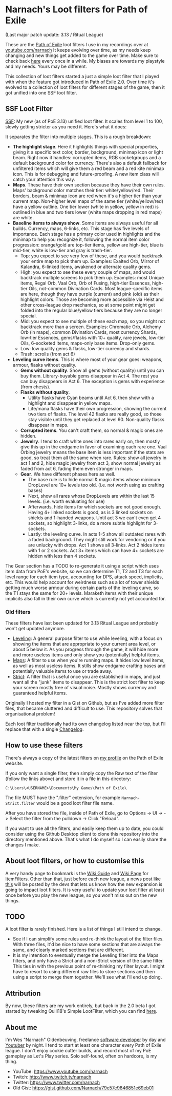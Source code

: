 # Narnach's Loot filters for Path of Exile

(Last major patch update: 3.13 / Ritual League)

These are the [Path of Exile](https://www.pathofexile.com/) loot filters I use in my recordings over at [youtube.com/narnach](https://www.youtube.com/narnach)
It keeps evolving over time, as my needs keep changing and new things get added to the game over time. Make sure to check back [here](https://github.com/Narnach/path_of_exile_loot_filters) every once in a while. My biases are towards my playstyle and my needs. Yours may be different.

This collection of loot filters started a just a simple loot filter that I played with when the feature got introduced in Path of Exile 2.0. Over time it's evolved to a collection of loot filters for different stages of the game, then it got unified into one SSF loot filter.

## SSF Loot Filter

[SSF](https://github.com/Narnach/path_of_exile_loot_filters/raw/master/Narnach-SSF.filter): My new (as of PoE 3.13) unified loot filter. It scales from level 1 to 100, slowly getting stricter as you need it. Here's what it does:

It separates the filter into multiple stages. This is a rough breakdown:

- **The highlight stage**. Here it highlights things with special properties, giving it a specific text color, border, background, minimap icon or light beam. Right now it handles: corrupted items, RGB socketgroups and a default background color for currency. There's also a default fallback for unfiltered items which will give them a red beam and a red kite minimap icon. This is for debugging and future-proofing. A new item class will catch your attention this way.
- **Maps**. These have their own section because they have their own rules. Maps' background color matches their tier: white/yellow/red. Their borders, beam & minimap icon are red when it's a higher tier than your current map. Non-higher level maps of the same tier (white/yellow/red) have a yellow outline. One tier lower (white in yellow, yellow in red) is outlined in blue and two tiers lower (white maps dropping in red maps) are white.
- **Baseline items to always show**. Some items are always useful for all builds. Currency, maps, 6-links, etc. This stage has five levels of importance. Each stage has a primary color used in highlights and the minimap to help you recognize it, following the normal item color progression: orange/gold are top-tier items, yellow are high-tier, blue is mid-tier, white is low-tier and gray is trash-tier.
  - Top: you expect to see very few of these, and you would backtrack your entire map to pick them up. Examples: Exalted Orb, Mirror of Kalandra, 6-linked items, awakened or alternate quality gems.
  - High: you expect to see these every couple of maps, and would backtrack multiple screens to pick them up. Examples: most Unique items, Regal Orb, Vaal Orb, Orb of Fusing, high-tier Essences, high-tier Oils, not-common Divination Cards. Most league-specific items are here, though they have purple (current) and pink (old) as their highlight colors. Those are becoming more accessible via Heist and other cross-league drop mechanics, so at some point might get folded into the regular blue/yellow tiers because they are no longer special.
  - Mid: you expect to see multiple of these each map, so you might not backtrack more than a screen. Examples: Chromatic Orb, Alchemy Orb (in maps), common Divination Cards, most currency Shards, low-tier Essences, gems/flasks with 10+ quality, rare jewels, low-tier Oils, 6-socketed items, maps-only base items. Drop-only gems.
  - Low: low quality gems & flasks, low-tier currency and shards.
  - Trash: scrolls (from act 6)
- **Leveling curve items**. This is where most of your gear goes: weapons, armour, flasks without quality.
  - **Gems without quality**. Show all gems (without quality) until you can buy them. Library-buyable gems disappear in Act 4. The rest you can buy disappears in Act 6. The exception is gems with experience (from chests).
  - **Flasks without quality**.
    - Utility flasks have Cyan beams until Act 6, then show with a highlight and disappear in yellow maps.
    - Life/mana flasks have their own progression, showing the current two tiers of flasks. The level 42 flasks are really good, so those stay visible until they get replaced at level 60. Non-quality flasks disappear in maps.
  - **Corrupted items**. You can't craft them, so normal & magic ones are hidden.
  - **Jewelry**. I tend to craft white ones into rares early on, then mostly give this up in the endgame in favor of examining each rare one. Vaal Orbing jewelry means the base item is less important if the stats are good, so treat them all the same when rare. Rules: show all jewelry in act 1 and 2, hide magic jewelry from act 3, show normal jewelry as faded from act 6, fading them even stronger in maps.
  - **Gear**. We have different phases here as well.
    - The base rule is to hide normal & magic items whose minimum DropLevel are 10+ levels too old. (i.e. not worth using as crafting bases)
    - Next, show all rares whose DropLevels are within the last 15 levels. (i.e. worth evaluating for use)
    - Afterwards, hide items for which sockets are not good enough. Having 4+ linked sockets is good, as is 3 linked sockets on shields and 1-handed weapons. Until act 3 we can't even get 4 sockets, so highlight 3-links, do a more subtle highlight for 3-sockets.
    - Lastly: the leveling curve. In acts 1-5 show all outdated rares with a faded background. They might still work for vendoring or if you are unlucky with drops. Act 1 shows all 3-links. Act 2 hides items with 1 or 2 sockets. Act 3+ items which can have 4+ sockets are hidden with less than 4 sockets.

The Gear section has a TODO to re-generate it using a script which uses item data from PoE's website, so we can determine T1, T2 and T3 for each level range for each item type, accounting for DPS, attack speed, implicits, etc. This would help account for weirdness such as a lot of tower shields getting much worse armour during certain parts of the leveling curve, so the T1 stays the same for 20+ levels. Maraketh items with their unique implicits also fall in their own curve which is currently not yet accounted for.

### Old filters

These filters have last been updated for 3.13 Ritual League and probably won't get updated anymore.

- [Leveling](https://github.com/Narnach/path_of_exile_loot_filters/raw/master/Narnach-Leveling.filter): A general purpose filter to use while leveling, with a focus on showing the items that are appropriate to your current area level, or about 5 below it. As you progress through the game, it will hide more and more useless items and only show you (potentially) helpful items.
- [Maps](https://github.com/Narnach/path_of_exile_loot_filters/raw/master/Narnach-Maps.filter): A filter to use when you're running maps. It hides low level items, as well as most useless items. It stills show endgame crafting bases and potentially valuable items to use or trade away.
- [Strict](https://github.com/Narnach/path_of_exile_loot_filters/raw/master/Narnach-Maps-Strict.filter): A filter that is useful once you are established in maps, and just want all the "junk" items to disappear. This is the strict loot filter to keep your screen mostly free of visual noise. Mostly shows currency and guaranteed helpful items.

Originally I hosted my filter in a Gist on Github, but as I've added more filter files, that became cluttered and difficult to use. This repository solves that organisational problem!

Each loot filter traditionally had its own changelog listed near the top, but I'll replace that with a single [Changelog](CHANGELOG.md).

## How to use these filters

There's always a copy of the latest filters on [my profile](https://www.pathofexile.com/account/view-profile/narnach/item-filters) on the Path of Exile website.

If you only want a single filter, then simply copy the Raw text of the filter (follow the links above) and store it in a file in this directory:

`C:\Users\<USERNAME>\Documents\My Games\Path of Exile\`

The file MUST have the ".filter" extension, for example `Narnach-Strict.filter` would be a good loot filter file name.

After you have stored the file, inside of Path of Exile, go to Options -> UI -> <Scroll down to the bottom> -> Select the filter from the pulldown -> Click "Reload".

If you want to use all the filters, and easily keep them up to date, you could consider using the Github Desktop client to clone this repository into the directory mentioned above. That's what I do myself so I can easily share the changes I make.

## About loot filters, or how to customise this

A very handy page to bookmark is the [Wiki Guide](https://pathofexile.gamepedia.com/Item_filter_guide) and [Wiki Page](https://pathofexile.gamepedia.com/Item_filter) for ItemFilters. Other than that, just before each new league, a news post like [this](https://www.pathofexile.com/forum/view-thread/2036673) will be posted by the devs that lets us know how the new expansion is going to impact loot filters. It is very useful to update your loot filter at least once before you play the new league, so you won't miss out on the new things.

## TODO

A loot filter is rarely finished. Here is a list of things I still intend to change.

* See if I can simplify some rules and re-think the layout of the filter files. With three files, it'd be nice to have some sections that are always the same, and clearly marked sections that are different.
* It is my intention to eventually merge the Leveling filter into the Maps filters, and only have a Strict and a non-Strict version of the same filter. This ties in with the previous point of re-thinking my filter layout. I might have to resort to using different raw files to store sections and then using a script to merge them together. We'll see what I'll end up doing.

## Attribution

By now, these filters are my work entirely, but back in the 2.0 beta I got started by tweaking Quill18's Simple LootFilter, which you can find [here](https://gist.github.com/quill18/d811f616d577bed035b4).

## About me

I'm Wes "Narnach" Oldenbeuving, freelance [software developer](http://narnach.com) by day and [Youtuber](https://www.youtube.com/narnach) by night. I tend to start at least one character every Path of Exile league. I don't enjoy cookie cutter builds, and record most of my PoE gameplay as Let's Play series. Solo self-found, often on hardcore, is my thing.

* YouTube: https://www.youtube.com/narnach
* Twitch: http://www.twitch.tv/narnach
* Twitter: https://www.twitter.com/narnach
* Old Gist: https://gist.github.com/Narnach/79e57e9846851e69eb01
